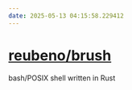 ```yaml
---
date: 2025-05-13 04:15:58.229412
---
```


# [reubeno/brush](https://github.com/reubeno/brush)

bash/POSIX shell written in Rust